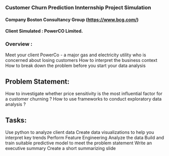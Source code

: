 ### Customer Churn Prediction Innternship Project Simulation
#### Company Boston Consultancy Group (https://www.bcg.com/)
#### Client Simulated : PowerCO Limited.

### Overview :

Meet your client PowerCo - a major gas and electricity utility who is concerned about losing customers
How to interpret the business context
How to break down the problem before you start your data analysis

## Problem Statement:

How to investigate whether price sensitivity is the most influential factor for a customer churning ?
How to use frameworks to conduct exploratory data analysis ?

## Tasks:

Use python to analyze client data
Create data visualizations to help you interpret key trends
Perform Feature Engineering
Analyze the data
Build and train suitable predictive model to meet the problem statement
Write an executive summary
Create a short summarizing slide
